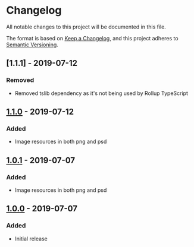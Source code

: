 # Changelog
All notable changes to this project will be documented in this file.

The format is based on [Keep a Changelog](https://keepachangelog.com/en/1.0.0/),
and this project adheres to [Semantic Versioning](https://semver.org/spec/v2.0.0.html).

## [1.1.1] - 2019-07-12
### Removed
- Removed tslib dependency as it's not being used by Rollup TypeScript

## [1.1.0] - 2019-07-12
### Added
- Image resources in both png and psd

## [1.0.1] - 2019-07-07
### Added
- Image resources in both png and psd

## [1.0.0] - 2019-07-07
### Added
- Initial release

[1.1.0]: https://github.com/favware/ytdl-prismplayer/compare/v1.1.0...v1.1.1
[1.1.0]: https://github.com/favware/ytdl-prismplayer/compare/v1.0.1...v1.1.0
[1.0.1]: https://github.com/favware/ytdl-prismplayer/compare/v1.0.0...v1.0.1
[1.0.0]: https://github.com/favware/ytdl-prismplayer/releases/tag/v1.0.0